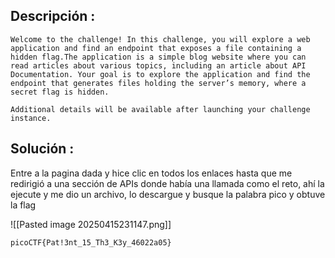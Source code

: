 ## Descripción :
	Welcome to the challenge! In this challenge, you will explore a web application and find an endpoint that exposes a file containing a hidden flag.The application is a simple blog website where you can read articles about various topics, including an article about API Documentation. Your goal is to explore the application and find the endpoint that generates files holding the server’s memory, where a secret flag is hidden.

	Additional details will be available after launching your challenge instance.

## Solución :
Entre a la pagina dada y hice clic en todos los enlaces hasta que me redirigió a una sección de APIs donde había una llamada como el reto, ahí la ejecute y me dio un archivo, lo descargue y busque la palabra pico y obtuve la flag 

![[Pasted image 20250415231147.png]]

	picoCTF{Pat!3nt_15_Th3_K3y_46022a05}

